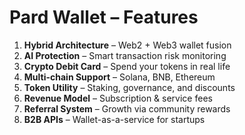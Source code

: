 # Pard Wallet – Features

1. **Hybrid Architecture** – Web2 + Web3 wallet fusion  
2. **AI Protection** – Smart transaction risk monitoring  
3. **Crypto Debit Card** – Spend your tokens in real life  
4. **Multi-chain Support** – Solana, BNB, Ethereum  
5. **Token Utility** – Staking, governance, and discounts  
6. **Revenue Model** – Subscription & service fees  
7. **Referral System** – Growth via community rewards  
8. **B2B APIs** – Wallet-as-a-service for startups
